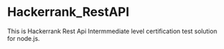 # Hackerrank_RestAPI

This is Hackerrank Rest Api Intermmediate level certification test solution for node.js.
